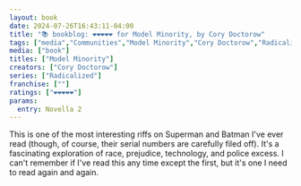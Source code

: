 ```yaml
---
layout: book
date: 2024-07-26T16:43:11-04:00
title: "📚 bookblog: ❤️❤️❤️❤️❤️ for Model Minority, by Cory Doctorow"
tags: ["media","Communities","Model Minority","Cory Doctorow","Radicalized (collection)","Superman","Batman","predictive policing","police brutality","police technology"]
media: ["book"]
titles: ["Model Minority"]
creators: ["Cory Doctorow"]
series: ["Radicalized"]
franchise: [""]
ratings: ["❤️❤️❤️❤️❤️"]
params:
  entry: Novella 2
---
```


This is one of the most interesting riffs on Superman and Batman I've ever read (though, of course, their serial numbers are carefully filed off). It's a fascinating exploration of race, prejudice, technology, and police excess. I can't remember if I've read this any time except the first, but it's one I need to read again and again.
